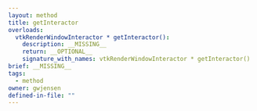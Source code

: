```yaml
---
layout: method
title: getInteractor
overloads:
  vtkRenderWindowInteractor * getInteractor():
    description: __MISSING__
    return: __OPTIONAL__
    signature_with_names: vtkRenderWindowInteractor * getInteractor()
brief: __MISSING__
tags:
  - method
owner: gwjensen
defined-in-file: ""
---
```

